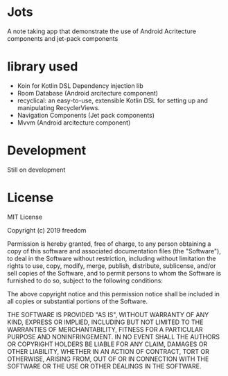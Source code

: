 # Jots
A note taking app that demonstrate the use of Android Acritecture components and jet-pack components
# library used
* Koin for Kotlin DSL Dependency injection lib
* Room Database (Android arcitecture component)
* recyclical: an easy-to-use, extensible Kotlin DSL for setting up and manipulating RecyclerViews.
* Navigation Components (Jet pack components)
* Mvvm (Android arcitecture component)

# Development
Still on development


# License
MIT License

Copyright (c) 2019 freedom

Permission is hereby granted, free of charge, to any person obtaining a copy
of this software and associated documentation files (the "Software"), to deal
in the Software without restriction, including without limitation the rights
to use, copy, modify, merge, publish, distribute, sublicense, and/or sell
copies of the Software, and to permit persons to whom the Software is
furnished to do so, subject to the following conditions:

The above copyright notice and this permission notice shall be included in all
copies or substantial portions of the Software.

THE SOFTWARE IS PROVIDED "AS IS", WITHOUT WARRANTY OF ANY KIND, EXPRESS OR
IMPLIED, INCLUDING BUT NOT LIMITED TO THE WARRANTIES OF MERCHANTABILITY,
FITNESS FOR A PARTICULAR PURPOSE AND NONINFRINGEMENT. IN NO EVENT SHALL THE
AUTHORS OR COPYRIGHT HOLDERS BE LIABLE FOR ANY CLAIM, DAMAGES OR OTHER
LIABILITY, WHETHER IN AN ACTION OF CONTRACT, TORT OR OTHERWISE, ARISING FROM,
OUT OF OR IN CONNECTION WITH THE SOFTWARE OR THE USE OR OTHER DEALINGS IN THE
SOFTWARE.
